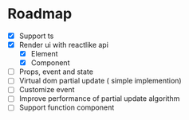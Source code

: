 # Roadmap

- [x] Support ts
- [x] Render ui with reactlike api
  - [x] Element
  - [x] Component
- [ ] Props, event and state
- [ ] Virtual dom partial update ( simple implemention)
- [ ] Customize event
- [ ] Improve performance of partial update algorithm
- [ ] Support function component